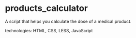 # products_calculator

A script that helps you calculate the dose of a medical product.

technologies: HTML, CSS, LESS, JavaScript
